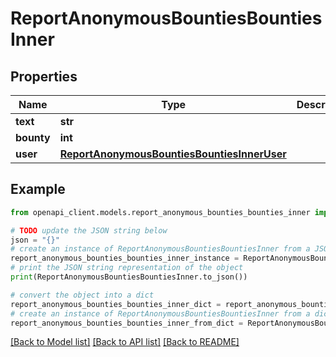 # ReportAnonymousBountiesBountiesInner


## Properties

Name | Type | Description | Notes
------------ | ------------- | ------------- | -------------
**text** | **str** |  | 
**bounty** | **int** |  | 
**user** | [**ReportAnonymousBountiesBountiesInnerUser**](ReportAnonymousBountiesBountiesInnerUser.md) |  | 

## Example

```python
from openapi_client.models.report_anonymous_bounties_bounties_inner import ReportAnonymousBountiesBountiesInner

# TODO update the JSON string below
json = "{}"
# create an instance of ReportAnonymousBountiesBountiesInner from a JSON string
report_anonymous_bounties_bounties_inner_instance = ReportAnonymousBountiesBountiesInner.from_json(json)
# print the JSON string representation of the object
print(ReportAnonymousBountiesBountiesInner.to_json())

# convert the object into a dict
report_anonymous_bounties_bounties_inner_dict = report_anonymous_bounties_bounties_inner_instance.to_dict()
# create an instance of ReportAnonymousBountiesBountiesInner from a dict
report_anonymous_bounties_bounties_inner_from_dict = ReportAnonymousBountiesBountiesInner.from_dict(report_anonymous_bounties_bounties_inner_dict)
```
[[Back to Model list]](../README.md#documentation-for-models) [[Back to API list]](../README.md#documentation-for-api-endpoints) [[Back to README]](../README.md)


